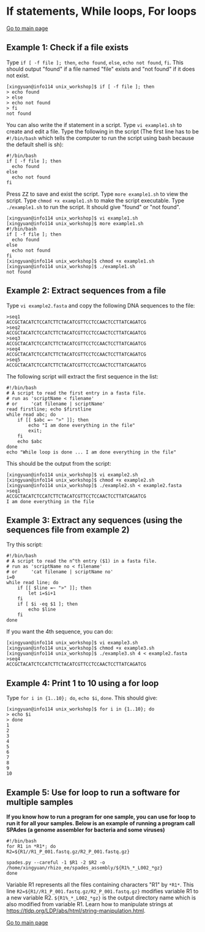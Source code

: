 # If statements, While loops, For loops

[Go to main page](https://github.com/sux21/Batstone_Lab_UNIX_Tutorial/tree/main)

## Example 1: Check if a file exists
Type ``if [ -f file ]; then``, ``echo found``, ``else``, ``echo not found``, ``fi``. This should output "found" if a file named "file" exists and "not found" if it does not exist.
```
[xingyuan@info114 unix_workshop]$ if [ -f file ]; then
> echo found
> else
> echo not found
> fi
not found
```
You can also write the if statement in a script. Type ``vi example1.sh`` to create and edit a file. Type the following in the script (The first line has to be ``#!/bin/bash`` which tells the computer to run the script using bash because the default shell is sh):
```
#!/bin/bash
if [ -f file ]; then
  echo found
else
  echo not found
fi
```
Press <kbd>ZZ</kbd> to save and exist the script. Type ``more example1.sh`` to view the script. Type ``chmod +x example1.sh`` to make the script executable. Type ``./example1.sh`` to run the script. It should give "found" or "not found".
```
[xingyuan@info114 unix_workshop]$ vi example1.sh 
[xingyuan@info114 unix_workshop]$ more example1.sh 
#!/bin/bash
if [ -f file ]; then
  echo found
else
  echo not found
fi
[xingyuan@info114 unix_workshop]$ chmod +x example1.sh 
[xingyuan@info114 unix_workshop]$ ./example1.sh
not found
```

## Example 2: Extract sequences from a file
Type ``vi example2.fasta`` and copy the following DNA sequences to the file:
```
>seq1
ACCGCTACATCTCCATCTTCTACATCGTTCCTCCAACTCCTTATCAGATCG
>seq2
ACCGCTACATCTCCATCTTCTACATCGTTCCTCCAACTCCTTATCAGATCG
>seq3
ACCGCTACATCTCCATCTTCTACATCGTTCCTCCAACTCCTTATCAGATCG
>seq4
ACCGCTACATCTCCATCTTCTACATCGTTCCTCCAACTCCTTATCAGATCG
>seq5
ACCGCTACATCTCCATCTTCTACATCGTTCCTCCAACTCCTTATCAGATCG
```
The following script will extract the first sequence in the list:
```
#!/bin/bash
# A script to read the first entry in a fasta file.
# run as 'scriptName < filename'
# or     'cat filename | scriptName'
read firstline; echo $firstline
while read abc; do 
    if [[ $abc =~ ">" ]]; then 
        echo "I am done everything in the file"
        exit; 
    fi
    echo $abc
done
echo "While loop is done ... I am done everything in the file"
```
This should be the output from the script:
```
[xingyuan@info114 unix_workshop]$ vi example2.sh
[xingyuan@info114 unix_workshop]$ chmod +x example2.sh 
[xingyuan@info114 unix_workshop]$ ./example2.sh < example2.fasta 
>seq1
ACCGCTACATCTCCATCTTCTACATCGTTCCTCCAACTCCTTATCAGATCG
I am done everything in the file
```
## Example 3: Extract any sequences (using the sequences file from example 2)
Try this script:
```
#!/bin/bash
# A script to read the n^th entry ($1) in a fasta file.
# run as 'scriptName no < filename'
# or     'cat filename | scriptName no'
i=0
while read line; do 
    if [[ $line =~ ">" ]]; then
        let i=$i+1
    fi
    if [ $i -eq $1 ]; then
        echo $line
    fi
done
```
If you want the 4th sequence, you can do:
```
[xingyuan@info114 unix_workshop]$ vi example3.sh 
[xingyuan@info114 unix_workshop]$ chmod +x example3.sh 
[xingyuan@info114 unix_workshop]$ ./example3.sh 4 < example2.fasta 
>seq4
ACCGCTACATCTCCATCTTCTACATCGTTCCTCCAACTCCTTATCAGATCG
```
## Example 4: Print 1 to 10 using a for loop 
Type ``for i in {1..10}; do``, ``echo $i``, ``done``. This should give:
```
[xingyuan@info114 unix_workshop]$ for i in {1..10}; do
> echo $i
> done
1
2
3
4
5
6
7
8
9
10
```
## Example 5: Use for loop to run a software for multiple samples
**If you know how to run a program for one sample, you can use for loop to run it for all your samples. Below is an example of running a program call SPAdes (a genome assembler for bacteria and some viruses)**
```
#!/bin/bash
for R1 in *R1*; do
R2=${R1//R1_P_001.fastq.gz/R2_P_001.fastq.gz}

spades.py --careful -1 $R1 -2 $R2 -o /home/xingyuan/rhizo_ee/spades_assembly/${R1%_*_L002_*gz}
done
```
Variable R1 represents all the files containing characters "R1" by ``*R1*``. This line ``R2=${R1//R1_P_001.fastq.gz/R2_P_001.fastq.gz}`` modifies variable R1 to a new variable R2. ``${R1%_*_L002_*gz}`` is the output directory name which is also modified from variable R1. Learn how to manipulate strings at https://tldp.org/LDP/abs/html/string-manipulation.html. 

[Go to main page](https://github.com/sux21/Batstone_Lab_UNIX_Tutorial/tree/main)
